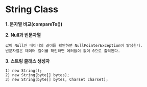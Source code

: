 # String Class

<b>1. 문자열 비교(compareTo())</b>

<b>2. Null과 빈문자열</b>
    
    값이 Null인 데이터의 길이를 확인하면 NullPointerException이 발생한다. 
    빈문자열은 데이터 길이를 확인하면 에러없이 값이 0으로 출력된다.
<b>3. 스트링 클래스 생성자</b>
    
    1) new String();
    2) new String(byte[] bytes);
    3) new String(byte[] bytes, Charset charset);